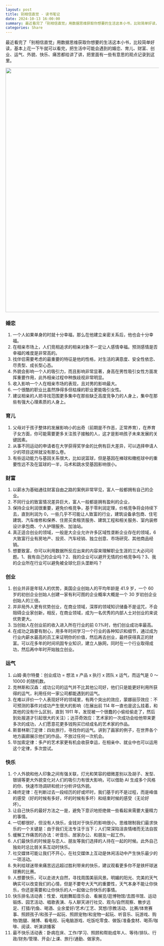```yaml
---
layout: post
title: 别相信直觉 - 读书笔记
date: 2024-10-13 16:00:00
summary: 最近看完了「别相信直觉」用数据思维获取你想要的生活这本小书，比较简单好读，基本上花一下午就可以看完，把生活中可能会遇到的婚恋、育儿、财富、创业、运气、外貌、快乐、痛苦都给讲了讲，把里面有一些有意思的观点记录到这里。
categories: Share
---
```


最近看完了「别相信直觉」用数据思维获取你想要的生活这本小书，比较简单好读，基本上花一下午就可以看完，把生活中可能会遇到的婚恋、育儿、财富、创业、运气、外貌、快乐、痛苦都给讲了讲，把里面有一些有意思的观点记录到这里。

<img src="https://gw.alipayobjects.com/zos/k/q6/CipA9j.jpg" width="800" />

### 婚恋

1. 一个人如果单身的时就十分幸福，那么在他建立亲密关系后，他也会十分幸福。
2. 在相亲市场上，人们竞相追求的相亲对象不一定让人感情幸福。预测感情是否幸福的难度是非常高的。
3. 找伴侣需要考虑的最重要的特征是他的性格，对生活的满意度、安全性依恋、尽责型、成长型心态。
4. 外貌会影响一个人的吸引力，而且影响非常显著，身高在男性吸引女性方面发挥重要作用，此外相亲过程中种族歧视非常明显。
5. 收入影响一个人在相亲市场的表现，且对男的影响最大。
6. 一个很酷的职业比虽然挣得多但枯燥的职业更能吸引女性。
7. 建议相亲的人把寻找范围更多集中在那些缺乏高度竞争力的人身上，集中在那些有强大心理素质的人身上。

### 育儿

1. 父母对于孩子整体的发展影响小的出奇（前期是不作恶，正常养育），在养育子女方面，你可能需要更多关注孩子接触的人，这才是影响孩子未来发展的关键因素。
2. 从事不同运动的申请者在大学获得奖学金的比例有巨大差异，可以选择申请人少的项目这样就没有那么卷。
3. 有些运动能力与基因关系很大，比如说篮球，但是基因在棒球和橄榄球中的重要性远不及在篮球的一半，马术和跳水受基因影响很小。

### 财富

1. 以薪水为基础通往财富自由之路的案例非常罕见，富人一般都拥有自己的企业。
2. 不同行业的致富情况差异巨大，富人一般都是拥有盈利的企业，
3. 保持企业利润很重要，避免价格竞争，基于零利润定理，价格竞争将会持续下去，直到利润为 0，一些几乎不可能让人致富的行业，建筑设备承包商、住宅建筑、汽车维修和保养、住房买卖租赁服务、建筑工程和相关服务、室内装修设计承包商、个人护理服务、加油站。
4. 真正适合创业的领域，一般是大企业允许许多区域性垄断企业存在的领域，6 大致富行业有房地产、投资、汽车经销、独立创意、市场研究、其他商品经销。
5. 想要致富，你可以利用数据所反应出来的内容来理解职业生涯的三大必问问题。1、我有自己的企业吗？2、我的企业可以避开无情的价格竞争吗？3、我的企业所在行业可以避免被全球化巨头垄断吗？

### 创业

1. 创业并非是年轻人的优势，美国企业创始人的平均年龄是 41.9 岁，一个 60 岁的初创企业创始人创建一家有利可图的企业概率大概是一个 30 岁初创企业创始人的三倍。
2. 并非局外人更有优势创业，在商业领域，深厚的领域知识储备不是诅咒，不会阻碍企业家创新，相反，在商业领域，成为一名优秀的内部人士对创业的来说优势更大。
3. 当创始人在创业前的收入进入所在行业的前 0.1%时，他们创业成功率最高。
4. 在成功之路要有耐心，用多年时间学习一个行业的各种知识和细节，通过成为行业内薪水最高的员工来证明你的价值，然后再去创业，最终获得真正的财富。可以花多年的时间巩固专业知识，建立人脉网，同时在一个行业取得成功，然后再中年时开始独立创业。

### 运气

1. 山姆·奥尔特曼：创业成功 = 想法 x 产品 x 执行 x 团队 x 运气，而运气是 0 ～ 10000 的随机数。
2. 克林斯和汉森：成功公司的运气并不比其他公司好，他们只是能更好利用所获得的运气，利用任何一家公司都能遇到的运气。
3. 在难以评价一个人表现好坏的领域里，有两个突出的效应，蒙娜丽莎效应：不可预测的事件对成功产生很大的影响（在展出前 114 年一直也是这么挂着，和其他的没有什么区别，直到 1911 年，发现被一个很蠢的小偷给偷走了，然后到处报道才引起很大的关注）；达芬奇效应：艺术家的一次成功会给他带来更多次的成功，人们愿意花更多钱购买已经成名的艺术家的作品。
4. 斯普林斯汀定律：四处旅行，寻找你的运气。讲到了画家的例子，在世界各个地方画廊展示他们的作品，不放过任何一次机会。
5. 毕加索定律：多产的艺术家更有机会收获幸运，在相亲中、就业中也可以运用这个定律，多次尝试。

### 快乐

1. 个人外貌和他人印象之间有强关联，灯光和笑容的细微差别以及胡子、发型、银镜等更大外貌变化对人们的吸引力有很大影响，可以借助 AI 生成多个风格的你、快速市场调研和统计分析评估外貌。
2. 峰终定律：在判断过去一段经历的好或坏时，我们基于的不是过程，而是峰值的感受（好的时候有多好，坏的时候有多坏）和结束时候的感受（无论好坏）。
3. 让自己快乐的最好方法之一是，避免下意识地拒绝做一些看起来需要大量精力的事情。
4. 一切都很好，但没有人快乐，金钱对于快乐的影响很小。思维限制我们最求快乐的一个关键是：由于我们无法专注于当下；人们常深陷沮丧情绪而无法自拔
5. 缓解工作痛苦的办法：听音乐、居家办公、和朋友一起工作。
6. 人们最快乐的时候是与恋人、朋友等我们选择的人待在一起的时候。此外自己独处时总比弱关系互动时快乐。
7. 社交媒体可能让我们不开心，在社交媒体上互动是休闲活动中产生快乐最少的一项活动。
8. 失利给球迷带来痛苦远远超过胜利带来的快乐，建议观看更多你不是铁杆球迷球赛的比赛。
9. 人想要快乐，可以走进大自然，寻找周围美丽风景。明媚的阳光、完美的天气确实可以改变我们的心情，但是不要夸大天气的重要性，天气本身不能让你快乐，你还是需要和让你快乐的人一起做让你快乐的事情。
10. 快乐排名活动表：性爱、戏剧舞蹈音乐会、看展览/逛博物馆/去图书馆、运动锻炼、园艺活动、唱歌表演、与人聊天进行社交、观鸟/自然观察、散步远足、打猎/钓鱼、喝酒、业余爱好/艺术/工艺、冥想/宗教活动、比赛/体育赛事、照顾孩子/和孩子一起玩、照顾宠物/和宠物一起玩、听音乐、玩游戏、购物/跑腿、赌博、看电视、玩电脑游戏、吃饭吃零食、做饭/准备食材、喝茶/咖啡、阅读、听演讲播客
11. 最不快乐活动表：卧病在床、工作/学习、照顾和帮助成年人、等待/排队、行政/财务/管理、开会/上课、旅行/通勤、做家务。
